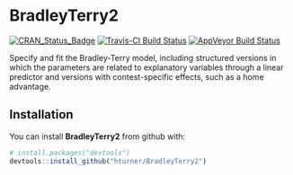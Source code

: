 
<!-- README.md is generated from README.Rmd. Please edit that file -->
BradleyTerry2
=============

[![CRAN\_Status\_Badge](http://www.r-pkg.org/badges/version/BradleyTerry2)](https://cran.r-project.org/package=BradleyTerry2) [![Travis-CI Build Status](https://travis-ci.org/hturner/BradleyTerry2.svg?branch=master)](https://travis-ci.org/hturner/BradleyTerry2) [![AppVeyor Build Status](https://ci.appveyor.com/api/projects/status/github/hturner/BradleyTerry2?branch=master&svg=true)](https://ci.appveyor.com/project/hturner/BradleyTerry2)

Specify and fit the Bradley-Terry model, including structured versions in which the parameters are related to explanatory variables through a linear predictor and versions with contest-specific effects, such as a home advantage.

Installation
------------

You can install **BradleyTerry2** from github with:

``` r
# install.packages("devtools")
devtools::install_github("hturner/BradleyTerry2")
```
